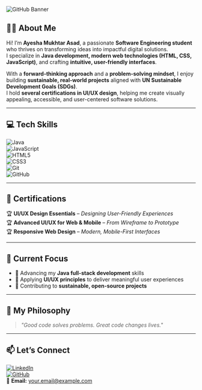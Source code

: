 <!-- Banner -->
![GitHub Banner](https://via.placeholder.com/1200x300.png?text=Ayesha+Mukhtar+Asad+-+Software+Engineer)

## 👩‍💻 About Me  

Hi! I’m **Ayesha Mukhtar Asad**, a passionate **Software Engineering student** who thrives on transforming ideas into impactful digital solutions.  
I specialize in **Java development, modern web technologies (HTML, CSS, JavaScript)**, and crafting **intuitive, user-friendly interfaces**.  

With a **forward-thinking approach** and a **problem-solving mindset**, I enjoy building **sustainable, real-world projects** aligned with **UN Sustainable Development Goals (SDGs)**.  
I hold **several certifications in UI/UX design**, helping me create visually appealing, accessible, and user-centered software solutions.  

---

## 💻 Tech Skills  

![Java](https://img.shields.io/badge/Java-007396?style=for-the-badge&logo=java&logoColor=white)  
![JavaScript](https://img.shields.io/badge/JavaScript-323330?style=for-the-badge&logo=javascript&logoColor=F7DF1E)  
![HTML5](https://img.shields.io/badge/HTML5-E34F26?style=for-the-badge&logo=html5&logoColor=white)  
![CSS3](https://img.shields.io/badge/CSS3-1572B6?style=for-the-badge&logo=css3&logoColor=white)  
![Git](https://img.shields.io/badge/Git-F05033?style=for-the-badge&logo=git&logoColor=white)  
![GitHub](https://img.shields.io/badge/GitHub-181717?style=for-the-badge&logo=github&logoColor=white)  

---

## 📜 Certifications  

🏆 **UI/UX Design Essentials** – *Designing User-Friendly Experiences*  
🏆 **Advanced UI/UX for Web & Mobile** – *From Wireframe to Prototype*  
🏆 **Responsive Web Design** – *Modern, Mobile-First Interfaces*  

---

## 📌 Current Focus  

- 🚀 Advancing my **Java full-stack development** skills  
- 🎨 Applying **UI/UX principles** to deliver meaningful user experiences  
- 🌱 Contributing to **sustainable, open-source projects**  

---

## 🌟 My Philosophy  

> *"Good code solves problems. Great code changes lives."*  

---

## 📫 Let’s Connect  

[![LinkedIn](https://img.shields.io/badge/LinkedIn-0077B5?style=for-the-badge&logo=linkedin&logoColor=white)](https://www.linkedin.com/)  
[![GitHub](https://img.shields.io/badge/GitHub-181717?style=for-the-badge&logo=github&logoColor=white)](https://github.com/)  
📧 **Email:** your.email@example.com  
